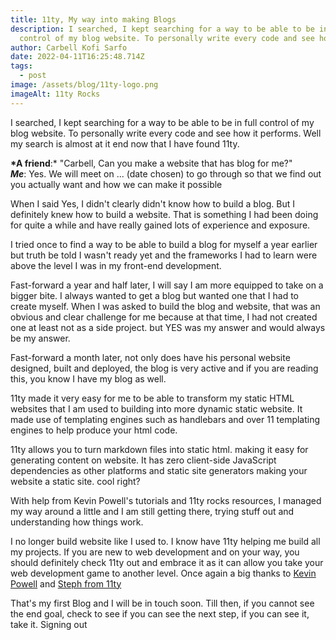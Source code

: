 ```yaml
---
title: 11ty, My way into making Blogs
description: I searched, I kept searching for a way to be able to be in full
  control of my blog website. To personally write every code and see how it...
author: Carbell Kofi Sarfo
date: 2022-04-11T16:25:48.714Z
tags:
  - post
image: /assets/blog/11ty-logo.png
imageAlt: 11ty Rocks
---
```

<!--StartFragment-->

I searched, I kept searching for a way to be able to be in full control of my blog website. To personally write every code and see how it performs. Well my search is almost at it end now that I have found 11ty. 

**\*A friend**:* "Carbell, Can you make a website that has blog for me?" \
***Me***: Yes. We will meet on ... (date chosen) to go through so that we find out you actually want and how we can make it possible

When I said Yes, I didn't clearly didn't know how to build a blog. But I definitely knew how to build a website. That is something I had been doing for quite a while and have really gained lots of experience and exposure.

I tried once to find a way to be able to build a blog for myself a year earlier but truth be told I wasn't ready yet and the frameworks I had to learn were above the level I was in my front-end development.


Fast-forward a year and half later, I will say I am more equipped to take on a bigger bite. I always wanted to get a blog but wanted one that I had to create myself. When I was asked to build the blog and website, that was an obvious and clear challenge for me because at that time, I had not created one at least not as a side project. but YES was my answer and would always be my answer.

Fast-forward a month later, not only does have his personal website designed, built and deployed, the blog is very active and if you are reading this, you know I have my blog as well.

11ty made it very easy for me to be able to transform my static HTML websites that I am used to building into more dynamic static website. It made use of templating engines such as handlebars and over 11 templating engines to help produce your html code.


11ty allows you to turn markdown files into static html. making it easy for generating content on website. It has zero client-side JavaScript dependencies as other platforms and static site generators making your website a static site. cool right?

With help from Kevin Powell's tutorials and 11ty rocks resources, I managed my way around a little and I am still getting there, trying stuff out and understanding how things work.


I no longer build website like I used to. I know have 11ty helping me build all my projects. If you are new to web development and on your way, you should definitely check 11ty out and embrace it as it can allow you take your web development game to another level. Once again a big thanks to [](https://www.kevinpowell.co/)[Kevin Powell](https://www.kevinpowell.co/)  and [Steph from 11ty](https://www.kevinpowell.co/) 

That's my first Blog and I will be in touch soon. Till then, if you cannot see the end goal, check to see if you can see the next step, if you can see it, take it. Signing out

[](https://11ty.rocks/)

<!--EndFragment-->